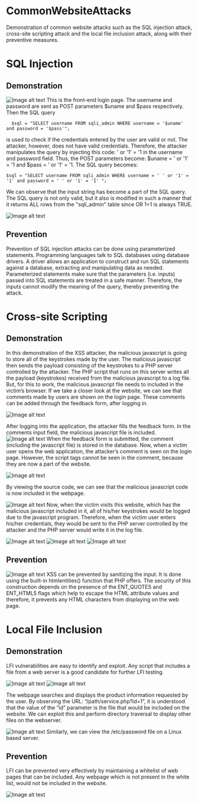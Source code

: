 # CommonWebsiteAttacks
Demonstration of common website attacks such as the SQL injection attack, cross-site scripting attack and the local file inclusion attack, along with their preventive measures.

# SQL Injection

## Demonstration
![Image alt text](/path/to/img.jpg)
This is the front-end login page. The username and password are sent as POST parameters $uname and $pass respectively. Then the SQL query 

````
  $sql = "SELECT username FROM sqli_admin WHERE username = '$uname' and password = '$pass'";
````

is used to check if the credentials entered by the user are valid or not. The attacker, however, does not have valid credentials. Therefore, the attacker manipulates the query by injecting this code: ' or '1' = '1 in the username and password field. Thus, the POST parameters become: $uname = ' or '1' = '1 and $pass = ' or '1' = '1. The SQL query becomes:
````
$sql = "SELECT username FROM sqli_admin WHERE username = ' ' or '1' = '1' and password = ' ' or '1' = '1' ";
````
We can observe that the input string has become a part of the SQL query. The SQL query is not only valid, but it also is modified in such a manner that it returns ALL rows from the "sqli_admin" table since OR 1=1 is always TRUE. 

![Image alt text](/path/to/img.jpg)


## Prevention
Prevention of SQL injection attacks can be done using parameterized statements. Programming languages talk to SQL databases using database drivers. A driver allows an application to construct and run SQL statements against a database, extracting and manipulating data as needed. Parameterized statements make sure that the parameters (i.e. inputs) passed into SQL statements are treated in a safe manner. Therefore, the inputs cannot modify the meaning of the query, thereby preventing the attack.


# Cross-site Scripting

## Demonstration
In this demonstration of the XSS attacker, the malicious javascript is going to store all of the keystrokes made by the user. The malicious javascript then sends the payload consisting of the keystrokes to a PHP server controlled by the attacker. The PHP script that runs on this server writes all the payload (keystrokes) received from the malicious javascript to a log file. But, for this to work, the malicious javascript file needs to included in the victim’s browser. If we take a closer look at the website, we can see that comments made by users are shown on the login page. These comments can be added through the feedback form, after logging in.

![Image alt text](/path/to/img.jpg)

After logging into the application, the attacker fills the feedback form. In the comments input field, the malicious javascript file is included. 
![Image alt text](/path/to/img.jpg)
When the feedback form is submitted, the comment (including the javascript file) is stored in the database. Now, when a victim user opens the web application, the attacker’s comment is seen on the login page. However, the script tags cannot be seen in the comment, because they are now a part of the website.

![Image alt text](/path/to/img.jpg)

By viewing the source code, we can see that the malicious javascript code is now included in the webpage.


![Image alt text](/path/to/img.jpg)
Now, when the victim visits this website, which has the malicious javascript included in it, all of his/her keystrokes would be logged due to the javascript program. Therefore, when the victim user enters his/her credentials, they would be sent to the PHP server controlled by the attacker and the PHP server would write it in the log file.


![Image alt text](/path/to/img.jpg)
![Image alt text](/path/to/img.jpg)
![Image alt text](/path/to/img.jpg)

## Prevention
![Image alt text](/path/to/img.jpg)
XSS can be prevented by sanitizing the input. It is done using the built-in htmlentities() function that PHP offers. The security of this construction depends on the presence of the ENT_QUOTES and ENT_HTML5 flags which help to escape the HTML attribute values and therefore, it prevents any HTML characters from displaying on the web page.


# Local File Inclusion
 
## Demonstration
LFI vulnerabilities are easy to identify and exploit. Any script that includes a file from a web server is a good candidate for further LFI testing.

![Image alt text](/path/to/img.jpg)
![Image alt text](/path/to/img.jpg)


The webpage searches and displays the product information requested by the user. By observing the URL: “/path/service.php?id=1”, it is understood that the value of the “id” parameter is the file that would be included on the website. We can exploit this and perform directory traversal to display other files on the webserver.

![Image alt text](/path/to/img.jpg)
Similarly, we can view the /etc/password file on a Linux based server.


## Prevention
LFI can be prevented very effectively by maintaining a whitelist of web pages that can be included. Any webpage which is not present in the white list, would not be included in the website.


![Image alt text](/path/to/img.jpg)

